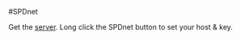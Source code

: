 #SPDnet

Get the [server](https://github.com/saqfish/spd-server). Long click the SPDnet button to set your host & key.
